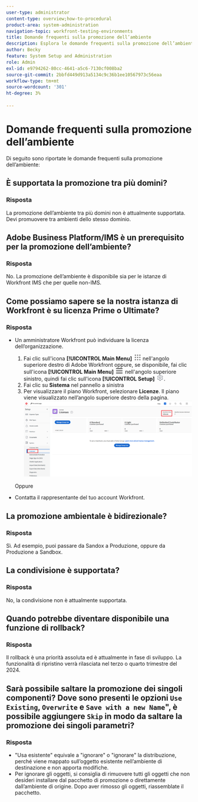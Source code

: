 ```yaml
---
user-type: administrator
content-type: overview;how-to-procedural
product-area: system-administration
navigation-topic: workfront-testing-environments
title: Domande frequenti sulla promozione dell’ambiente
description: Esplora le domande frequenti sulla promozione dell’ambiente Workfront.
author: Becky
feature: System Setup and Administration
role: Admin
exl-id: e9794262-80cc-4641-a5c6-7130cf008ba2
source-git-commit: 2bbfd449d913a5134c9c36b1ee10567973c56eaa
workflow-type: tm+mt
source-wordcount: '301'
ht-degree: 3%

---
```


# Domande frequenti sulla promozione dell’ambiente

Di seguito sono riportate le domande frequenti sulla promozione dell’ambiente:

## È supportata la promozione tra più domini?

### Risposta

La promozione dell’ambiente tra più domini non è attualmente supportata. Devi promuovere tra ambienti dello stesso dominio.

## Adobe Business Platform/IMS è un prerequisito per la promozione dell’ambiente?

### Risposta

No. La promozione dell’ambiente è disponibile sia per le istanze di Workfront IMS che per quelle non-IMS.

## Come possiamo sapere se la nostra istanza di Workfront è su licenza Prime o Ultimate?

### Risposta

* Un amministratore Workfront può individuare la licenza dell’organizzazione.

   1. Fai clic sull&#39;icona **[!UICONTROL Main Menu]** ![Main Menu](/help/_includes/assets/main-menu-icon.png) nell&#39;angolo superiore destro di Adobe Workfront oppure, se disponibile, fai clic sull&#39;icona **[!UICONTROL Main Menu]** ![Main Menu](/help/_includes/assets/main-menu-icon-left-nav.png) nell&#39;angolo superiore sinistro, quindi fai clic sull&#39;icona **[!UICONTROL Setup]** ![Setup](/help/_includes/assets/gear-icon-setup.png).
   1. Fai clic su **Sistema** nel pannello a sinistra
   1. Per visualizzare il piano Workfront, selezionare **Licenze**.
Il piano viene visualizzato nell’angolo superiore destro della pagina.
      ![](assets/locate-plan.png)

  Oppure
* Contatta il rappresentante del tuo account Workfront.

## La promozione ambientale è bidirezionale?

### Risposta

Sì. Ad esempio, puoi passare da Sandox a Produzione, oppure da Produzione a Sandbox.

## La condivisione è supportata?

### Risposta

No, la condivisione non è attualmente supportata.

## Quando potrebbe diventare disponibile una funzione di rollback?

### Risposta

Il rollback è una priorità assoluta ed è attualmente in fase di sviluppo. La funzionalità di ripristino verrà rilasciata nel terzo o quarto trimestre del 2024.

## Sarà possibile saltare la promozione dei singoli componenti? Dove sono presenti le opzioni `Use Existing`, `Overwrite` e `Save with a new Name`&quot;, è possibile aggiungere `Skip` in modo da saltare la promozione dei singoli parametri?

### Risposta


* &quot;Usa esistente&quot; equivale a &quot;ignorare&quot; o &quot;ignorare&quot; la distribuzione, perché viene mappato sull’oggetto esistente nell’ambiente di destinazione e non apporta modifiche.
* Per ignorare gli oggetti, si consiglia di rimuovere
tutti gli oggetti che non desideri installare dal pacchetto di promozione o direttamente dall’ambiente di origine. Dopo aver rimosso gli oggetti, riassemblate il pacchetto.
